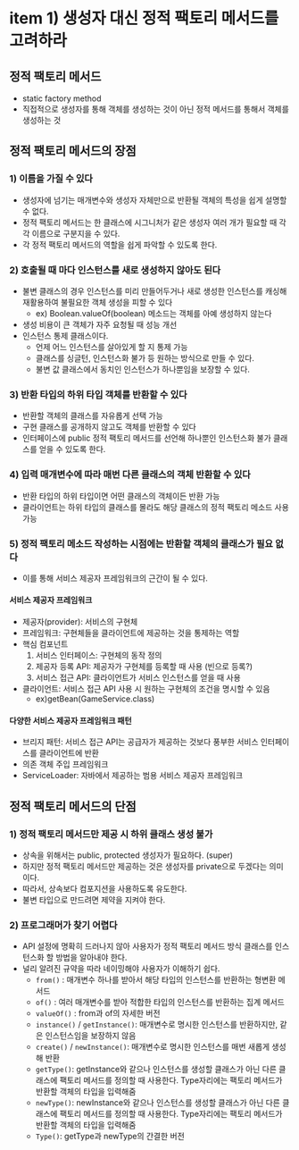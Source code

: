 # item 1) 생성자 대신 정적 팩토리 메서드를 고려하라

## 정적 팩토리 메서드

* static factory method
* 직접적으로 생성자를 통해 객체를 생성하는 것이 아닌 정적 메서드를 통해서 객체를 생성하는 것

## **정적 팩토리 메서드의 장점**

### **1) 이름을 가질 수 있다**

* 생성자에 넘기는 매개변수와 생성자 자체만으로 반환될 객체의 특성을 쉽게 설명할 수 없다.
* 정적 팩토리 메서드는 한 클래스에 시그니처가 같은 생성자 여러 개가 필요할 때 각각 이름으로 구분지을 수 있다.
* 각 정적 팩토리 메서드의 역할을 쉽게 파악할 수 있도록 한다.

### **2) 호출될 때 마다 인스턴스를 새로 생성하지 않아도 된다**

* 불변 클래스의 경우 인스턴스를 미리 만들어두거나 새로 생성한 인스턴스를 캐싱해 재활용하여 불필요한 객체 생성을 피할 수 있다
  * ex) Boolean.valueOf(boolean) 메소드는 객체를 아예 생성하지 않는다
* 생성 비용이 큰 객체가 자주 요청될 때 성능 개선
* 인스턴스 통제 클래스이다.
  * 언제 어느 인스턴스를 살아있게 할 지 통제 가능
  * 클래스를 싱글턴, 인스턴스화 불가 등 원하는 방식으로 만들 수 있다.
  * 불변 값 클래스에서 동치인 인스턴스가 하나뿐임을 보장할 수 있다.

### **3) 반환 타입의 하위 타입 객체를 반환할 수 있다**

* 반환할 객체의 클래스를 자유롭게 선택 가능
* 구현 클래스를 공개하지 않고도 객체를 반환할 수 있다
* 인터페이스에 public 정적 팩토리 메서드를 선언해 하나뿐인 인스턴스화 불가 클래스를 얻을 수 있도록 한다.

### **4) 입력 매개변수에 따라 매번 다른 클래스의 객체 반환할 수 있다**

* 반환 타입의 하위 타입이면 어떤 클래스의 객체이든 반환 가능
* 클라이언트는 하위 타입의 클래스를 몰라도 해당 클래스의 정적 팩토리 메소드 사용 가능

### **5) 정적 팩토리 메소드 작성하는 시점에는 반환할 객체의 클래스가 필요 없다**

* 이를 통해 서비스 제공자 프레임워크의 근간이 될 수 있다.

#### 서비스 제공자 프레임워크

* 제공자(provider): 서비스의 구현체
* 프레임워크: 구현체들을 클라이언트에 제공하는 것을 통제하는 역할
* 핵심 컴포넌트
  1. 서비스 인터페이스: 구현체의 동작 정의
  2. 제공자 등록 API: 제공자가 구현체를 등록할 때 사용 (빈으로 등록?)
  3. 서비스 접근 API: 클라이언트가 서비스 인스턴스를 얻을 때 사용
* 클라이언트: 서비스 접근 API 사용 시 원하는 구현체의 조건을 명시할 수 있음
  * ex)getBean(GameService.class)

#### 다양한 서비스 제공자 프레임워크 패턴

* 브리지 패턴: 서비스 접근 API는 공급자가 제공하는 것보다 풍부한 서비스 인터페이스를 클라이언트에 반환
* 의존 객체 주입 프레임워크
* ServiceLoader: 자바에서 제공하는 범용 서비스 제공자 프레임워크

## **정적 팩토리 메서드의 단점**

### **1) 정적 팩토리 메서드만 제공 시 하위 클래스 생성 불가**

* 상속을 위해서는 public, protected 생성자가 필요하다. (super)
* 하지만 정적 팩토리 메서드만 제공하는 것은 생성자를 private으로 두겠다는 의미이다.
* 따라서, 상속보다 컴포지션을 사용하도록 유도한다.
* 불변 타입으로 만드려면 제약을 지켜야 한다.

### **2) 프로그래머가 찾기 어렵다**

* API 설정에 명확히 드러나지 않아 사용자가 정적 팩토리 메서드 방식 클래스를 인스턴스화 할 방법을 알아내야 한다.
* 널리 알려진 규약을 따라 네이밍해야 사용자가 이해하기 쉽다.
  * `from()` : 매개변수 하나를 받아서 해당 타입의 인스턴스를 반환하는 형변환 메서드
  * `of()` : 여러 매개변수를 받아 적합한 타입의 인스턴스를 반환하는 집계 메서드
  * `valueOf()` : from과 of의 자세한 버전
  * `instance()` / `getInstance()`: 매개변수로 명시한 인스턴스를 반환하지만, 같은 인스턴스임을 보장하지 않음
  * `create()` / `newInstance()`: 매개변수로 명시한 인스턴스를 매번 새롭게 생성해 반환
  * `getType()`: getInstance와 같으나 인스턴스를 생성할 클래스가 아닌 다른 클래스에 팩토리 메서드를 정의할 때 사용한다. Type자리에는 팩토리 메서드가 반환할 객체의 타입을 입력해줌
  * `newType()`: newInstance와 같으나 인스턴스를 생성할 클래스가 아닌 다른 클래스에 팩토리 메서드를 정의할 때 사용한다. Type자리에는 팩토리 메서드가 반환할 객체의 타입을 입력해줌
  * `Type()`: getType과 newType의 간결한 버전
